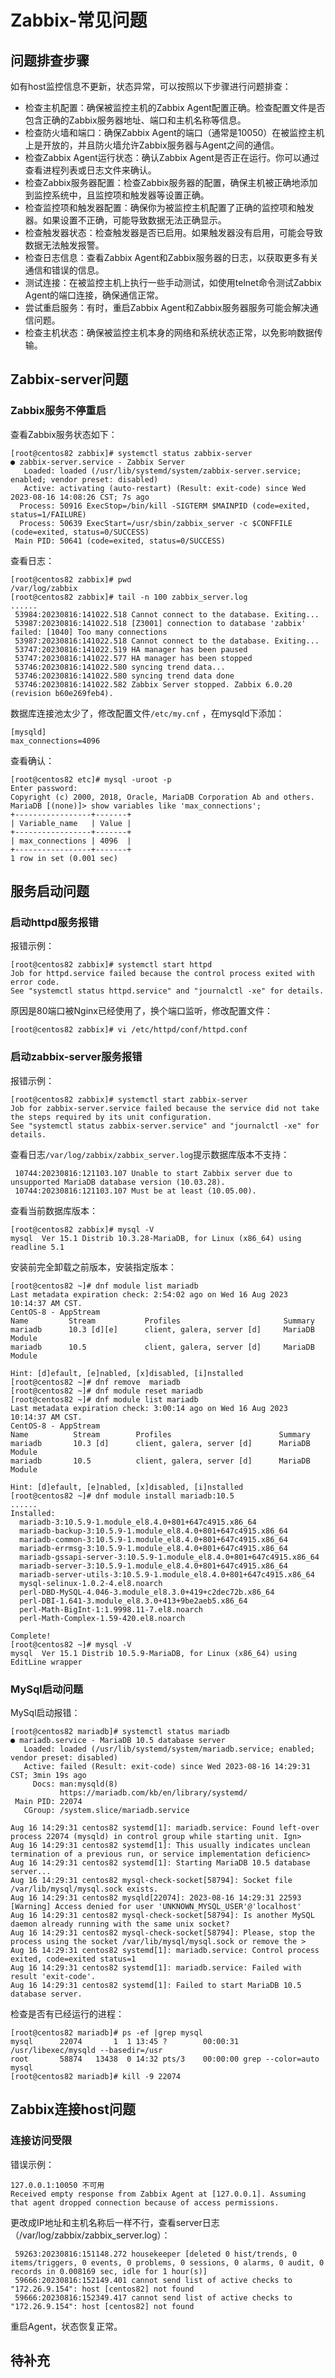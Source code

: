 # Zabbix-常见问题
## 问题排查步骤
如有host监控信息不更新，状态异常，可以按照以下步骤进行问题排查：
- 检查主机配置：确保被监控主机的Zabbix Agent配置正确。检查配置文件是否包含正确的Zabbix服务器地址、端口和主机名称等信息。
- 检查防火墙和端口：确保Zabbix Agent的端口（通常是10050）在被监控主机上是开放的，并且防火墙允许Zabbix服务器与Agent之间的通信。
- 检查Zabbix Agent运行状态：确认Zabbix Agent是否正在运行。你可以通过查看进程列表或日志文件来确认。
- 检查Zabbix服务器配置：检查Zabbix服务器的配置，确保主机被正确地添加到监控系统中，且监控项和触发器等设置正确。
- 检查监控项和触发器配置：确保你为被监控主机配置了正确的监控项和触发器。如果设置不正确，可能导致数据无法正确显示。
- 检查触发器状态：检查触发器是否已启用。如果触发器没有启用，可能会导致数据无法触发报警。
- 检查日志信息：查看Zabbix Agent和Zabbix服务器的日志，以获取更多有关通信和错误的信息。
- 测试连接：在被监控主机上执行一些手动测试，如使用telnet命令测试Zabbix Agent的端口连接，确保通信正常。
- 尝试重启服务：有时，重启Zabbix Agent和Zabbix服务器服务可能会解决通信问题。
- 检查主机状态：确保被监控主机本身的网络和系统状态正常，以免影响数据传输。

## Zabbix-server问题
### Zabbix服务不停重启
查看Zabbix服务状态如下：
```
[root@centos82 zabbix]# systemctl status zabbix-server
● zabbix-server.service - Zabbix Server
   Loaded: loaded (/usr/lib/systemd/system/zabbix-server.service; enabled; vendor preset: disabled)
   Active: activating (auto-restart) (Result: exit-code) since Wed 2023-08-16 14:08:26 CST; 7s ago
  Process: 50916 ExecStop=/bin/kill -SIGTERM $MAINPID (code=exited, status=1/FAILURE)
  Process: 50639 ExecStart=/usr/sbin/zabbix_server -c $CONFFILE (code=exited, status=0/SUCCESS)
 Main PID: 50641 (code=exited, status=0/SUCCESS)
```
查看日志：
```
[root@centos82 zabbix]# pwd
/var/log/zabbix
[root@centos82 zabbix]# tail -n 100 zabbix_server.log
......
 53984:20230816:141022.518 Cannot connect to the database. Exiting...
 53987:20230816:141022.518 [Z3001] connection to database 'zabbix' failed: [1040] Too many connections
 53987:20230816:141022.518 Cannot connect to the database. Exiting...
 53747:20230816:141022.519 HA manager has been paused
 53747:20230816:141022.577 HA manager has been stopped
 53746:20230816:141022.580 syncing trend data...
 53746:20230816:141022.580 syncing trend data done
 53746:20230816:141022.582 Zabbix Server stopped. Zabbix 6.0.20 (revision b60e269feb4).
```
数据库连接池太少了，修改配置文件`/etc/my.cnf` ，在mysqld下添加：
```
[mysqld]
max_connections=4096
```
查看确认：
```
[root@centos82 etc]# mysql -uroot -p
Enter password:
Copyright (c) 2000, 2018, Oracle, MariaDB Corporation Ab and others.
MariaDB [(none)]> show variables like 'max_connections';
+-----------------+-------+
| Variable_name   | Value |
+-----------------+-------+
| max_connections | 4096  |
+-----------------+-------+
1 row in set (0.001 sec)
```
## 服务启动问题
### 启动httpd服务报错
报错示例：
```
[root@centos82 zabbix]# systemctl start httpd
Job for httpd.service failed because the control process exited with error code.
See "systemctl status httpd.service" and "journalctl -xe" for details.
```
原因是80端口被Nginx已经使用了，换个端口监听，修改配置文件：
```
[root@centos82 zabbix]# vi /etc/httpd/conf/httpd.conf
```
### 启动zabbix-server服务报错
报错示例：
```
[root@centos82 zabbix]# systemctl start zabbix-server
Job for zabbix-server.service failed because the service did not take the steps required by its unit configuration.
See "systemctl status zabbix-server.service" and "journalctl -xe" for details.
```
查看日志`/var/log/zabbix/zabbix_server.log`提示数据库版本不支持：
```
 10744:20230816:121103.107 Unable to start Zabbix server due to unsupported MariaDB database version (10.03.28).
 10744:20230816:121103.107 Must be at least (10.05.00).
```
查看当前数据库版本：
```
[root@centos82 zabbix]# mysql -V
mysql  Ver 15.1 Distrib 10.3.28-MariaDB, for Linux (x86_64) using readline 5.1
```
安装前完全卸载之前版本，安装指定版本：
```
[root@centos82 ~]# dnf module list mariadb
Last metadata expiration check: 2:54:02 ago on Wed 16 Aug 2023 10:14:37 AM CST.
CentOS-8 - AppStream
Name         Stream           Profiles                       Summary
mariadb      10.3 [d][e]      client, galera, server [d]     MariaDB Module
mariadb      10.5             client, galera, server [d]     MariaDB Module

Hint: [d]efault, [e]nabled, [x]disabled, [i]nstalled
[root@centos82 ~]# dnf remove  mariadb
[root@centos82 ~]# dnf module reset mariadb
[root@centos82 ~]# dnf module list mariadb
Last metadata expiration check: 3:00:14 ago on Wed 16 Aug 2023 10:14:37 AM CST.
CentOS-8 - AppStream
Name          Stream        Profiles                        Summary
mariadb       10.3 [d]      client, galera, server [d]      MariaDB Module
mariadb       10.5          client, galera, server [d]      MariaDB Module

Hint: [d]efault, [e]nabled, [x]disabled, [i]nstalled
[root@centos82 ~]# dnf module install mariadb:10.5
......
Installed:
  mariadb-3:10.5.9-1.module_el8.4.0+801+647c4915.x86_64
  mariadb-backup-3:10.5.9-1.module_el8.4.0+801+647c4915.x86_64
  mariadb-common-3:10.5.9-1.module_el8.4.0+801+647c4915.x86_64
  mariadb-errmsg-3:10.5.9-1.module_el8.4.0+801+647c4915.x86_64
  mariadb-gssapi-server-3:10.5.9-1.module_el8.4.0+801+647c4915.x86_64
  mariadb-server-3:10.5.9-1.module_el8.4.0+801+647c4915.x86_64
  mariadb-server-utils-3:10.5.9-1.module_el8.4.0+801+647c4915.x86_64
  mysql-selinux-1.0.2-4.el8.noarch
  perl-DBD-MySQL-4.046-3.module_el8.3.0+419+c2dec72b.x86_64
  perl-DBI-1.641-3.module_el8.3.0+413+9be2aeb5.x86_64
  perl-Math-BigInt-1:1.9998.11-7.el8.noarch
  perl-Math-Complex-1.59-420.el8.noarch

Complete!
[root@centos82 ~]# mysql -V
mysql  Ver 15.1 Distrib 10.5.9-MariaDB, for Linux (x86_64) using  EditLine wrapper
```
### MySql启动问题
MySql启动报错：
```
[root@centos82 mariadb]# systemctl status mariadb
● mariadb.service - MariaDB 10.5 database server
   Loaded: loaded (/usr/lib/systemd/system/mariadb.service; enabled; vendor preset: disabled)
   Active: failed (Result: exit-code) since Wed 2023-08-16 14:29:31 CST; 3min 19s ago
     Docs: man:mysqld(8)
           https://mariadb.com/kb/en/library/systemd/
 Main PID: 22074
   CGroup: /system.slice/mariadb.service

Aug 16 14:29:31 centos82 systemd[1]: mariadb.service: Found left-over process 22074 (mysqld) in control group while starting unit. Ign>
Aug 16 14:29:31 centos82 systemd[1]: This usually indicates unclean termination of a previous run, or service implementation deficienc>
Aug 16 14:29:31 centos82 systemd[1]: Starting MariaDB 10.5 database server...
Aug 16 14:29:31 centos82 mysql-check-socket[58794]: Socket file /var/lib/mysql/mysql.sock exists.
Aug 16 14:29:31 centos82 mysqld[22074]: 2023-08-16 14:29:31 22593 [Warning] Access denied for user 'UNKNOWN_MYSQL_USER'@'localhost'
Aug 16 14:29:31 centos82 mysql-check-socket[58794]: Is another MySQL daemon already running with the same unix socket?
Aug 16 14:29:31 centos82 mysql-check-socket[58794]: Please, stop the process using the socket /var/lib/mysql/mysql.sock or remove the >
Aug 16 14:29:31 centos82 systemd[1]: mariadb.service: Control process exited, code=exited status=1
Aug 16 14:29:31 centos82 systemd[1]: mariadb.service: Failed with result 'exit-code'.
Aug 16 14:29:31 centos82 systemd[1]: Failed to start MariaDB 10.5 database server.
```
检查是否有已经运行的进程：
```
[root@centos82 mariadb]# ps -ef |grep mysql
mysql      22074       1  1 13:45 ?        00:00:31 /usr/libexec/mysqld --basedir=/usr
root       58874   13438  0 14:32 pts/3    00:00:00 grep --color=auto mysql
[root@centos82 mariadb]# kill -9 22074
```
## Zabbix连接host问题
### 连接访问受限
错误示例：
```
127.0.0.1:10050 不可用	
Received empty response from Zabbix Agent at [127.0.0.1]. Assuming that agent dropped connection because of access permissions.
```
更改成IP地址和主机名称后一样不行，查看server日志（/var/log/zabbix/zabbix_server.log）：
```
 59263:20230816:151148.272 housekeeper [deleted 0 hist/trends, 0 items/triggers, 0 events, 0 problems, 0 sessions, 0 alarms, 0 audit, 0 records in 0.008169 sec, idle for 1 hour(s)]
 59666:20230816:152149.401 cannot send list of active checks to "172.26.9.154": host [centos82] not found
 59666:20230816:152349.417 cannot send list of active checks to "172.26.9.154": host [centos82] not found
```
重启Agent，状态恢复正常。
## 待补充